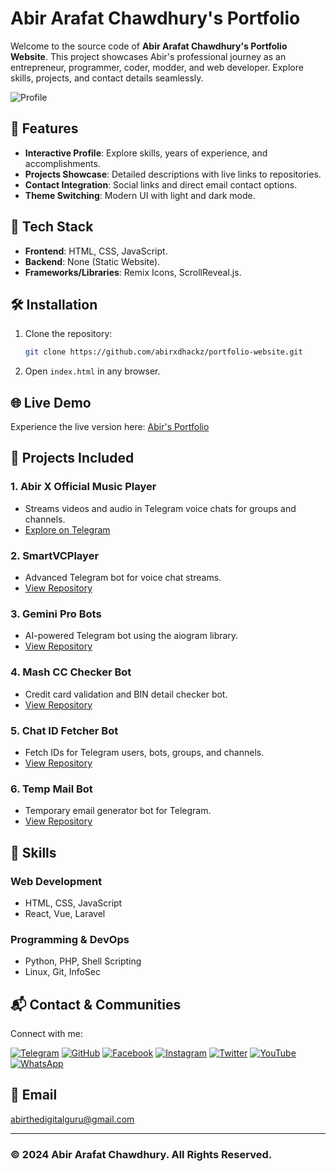# Abir Arafat Chawdhury's Portfolio

Welcome to the source code of **Abir Arafat Chawdhury's Portfolio Website**. This project showcases Abir's professional journey as an entrepreneur, programmer, coder, modder, and web developer. Explore skills, projects, and contact details seamlessly.

![Profile](https://dev-bjcoder.pantheonsite.io/uploads/BJ-Devs_6763a792ca0121.99961790.jpg)

## 🚀 Features
- **Interactive Profile**: Explore skills, years of experience, and accomplishments.
- **Projects Showcase**: Detailed descriptions with live links to repositories.
- **Contact Integration**: Social links and direct email contact options.
- **Theme Switching**: Modern UI with light and dark mode.

## 🔧 Tech Stack
- **Frontend**: HTML, CSS, JavaScript.
- **Backend**: None (Static Website).
- **Frameworks/Libraries**: Remix Icons, ScrollReveal.js.

## 🛠️ Installation
1. Clone the repository:
   ```bash
   git clone https://github.com/abirxdhackz/portfolio-website.git
   ```
2. Open `index.html` in any browser.

## 🌐 Live Demo
Experience the live version here: [Abir's Portfolio](https://abirxdhackz.github.io/Dev)

## 📂 Projects Included
### 1. Abir X Official Music Player
- Streams videos and audio in Telegram voice chats for groups and channels.
- [Explore on Telegram](https://t.me/abir_x_official_music_bot)

### 2. SmartVCPlayer
- Advanced Telegram bot for voice chat streams.
- [View Repository](https://github.com/abirxdhackz/SmartVCPlayers)

### 3. Gemini Pro Bots
- AI-powered Telegram bot using the aiogram library.
- [View Repository](https://github.com/abirxdhackz/GeminiProBots)

### 4. Mash CC Checker Bot
- Credit card validation and BIN detail checker bot.
- [View Repository](https://github.com/abirxdhackz/Mash-CC-Checker-Bot)

### 5. Chat ID Fetcher Bot
- Fetch IDs for Telegram users, bots, groups, and channels.
- [View Repository](https://github.com/abirxdhackz/Chat-ID-Bot)

### 6. Temp Mail Bot
- Temporary email generator bot for Telegram.
- [View Repository](https://github.com/abirxdhackz/TempMail-Bots)

## 🌟 Skills
### Web Development
- HTML, CSS, JavaScript
- React, Vue, Laravel

### Programming & DevOps
- Python, PHP, Shell Scripting
- Linux, Git, InfoSec

## 📬 Contact & Communities
Connect with me:

[![Telegram](https://img.shields.io/badge/Telegram-@abirxdhackz-blue)](https://t.me/abirxdhackz)
[![GitHub](https://img.shields.io/badge/GitHub-abirxdhackz-black)](https://github.com/abirxdhackz)
[![Facebook](https://img.shields.io/badge/Facebook-Abir-blue)](https://facebook.com/abirxdhackz)
[![Instagram](https://img.shields.io/badge/Instagram-abirxdhackz-rose)](https://instagram.com/abirxdhackz)
[![Twitter](https://img.shields.io/badge/Twitter-@abirxdhackz-lightblue)](https://x.com/abirxdhackz)
[![YouTube](https://img.shields.io/badge/YouTube-Abir%20Channel-red)](https://youtube.com/@abirxdhackz)
[![WhatsApp](https://img.shields.io/badge/WhatsApp-Contact-green)](https://wa.me/8801963818285)

## 📧 Email
[abirthedigitalguru@gmail.com](mailto:abirthedigitalguru@gmail.com)

---
### © 2024 Abir Arafat Chawdhury. All Rights Reserved.
